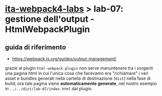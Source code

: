 # [ita-webpack4-labs](https://github.com/rondinif/ita-webpack4-labs) > **lab-07**: gestione dell'output - HtmlWebpackPlugin

## guida di riferimento
- https://webpack.js.org/guides/output-management/

grazie al plugin `html-webpack-plugin` non serve manuntenere tra i sorgenti una pagina html in cui l'unica cosa che facevamo era "richiamare" i vari asset e bundles generati nella cartella di destinazione (`dist`) nella fase di build; ora tale pagina viene **automaticamente generate**, nel nostro esempio in `../../dist/lab-07/index.html` dal plugin. 
